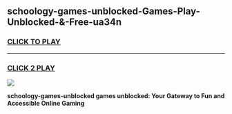 
## schoology-games-unblocked-Games-Play-Unblocked-&-Free-ua34n
<h3>
<a href="https://premium76.site?title=schoology-games-unblocked&ref=24A">CLICK TO PLAY</a></h3>
<hr>

<h3>
<a href="https://premium76.site?title=schoology-games-unblocked&ref=24A">CLICK 2 PLAY</a>
  
</h3>

<a href="https://premium76.site?title=schoology-games-unblocked&ref=24A"><img src="https://clearcache.store/games.png"></a>


**schoology-games-unblocked games unblocked: Your Gateway to Fun and Accessible Online Gaming**
